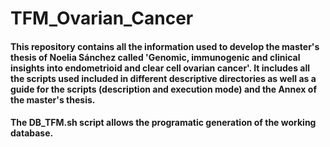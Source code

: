 # TFM_Ovarian_Cancer
#### This repository contains all the information used to develop the master's thesis of Noelia Sánchez called 'Genomic, immunogenic and clinical insights into endometrioid and clear cell ovarian cancer'. It includes all the scripts used included in different descriptive directories as well as a guide for the scripts (description and execution mode) and the Annex of the master's thesis.
#### The DB_TFM.sh script allows the programatic generation of the working database.
